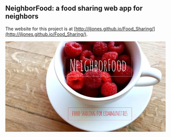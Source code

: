 ## NeighborFood: a food sharing web app for neighbors

The website for this project is at [http://jljones.github.io/Food_Sharing/](http://jljones.github.io/Food_Sharing/).

![NeighborFood](NeighborFood.png "NeighborFood Logo")


